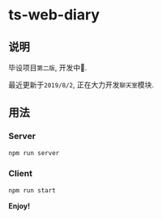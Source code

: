 # ts-web-diary

## 说明

毕设项目`第二版`, 开发中🚧.

最近更新于`2019/8/2`, 正在大力开发`聊天室`模块.

## 用法

### Server

```bash
npm run server
```

### Client

```bash
npm run start
```

**Enjoy!**